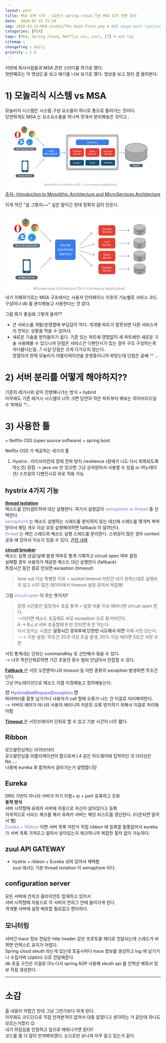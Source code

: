 ```yaml
---
layout: post
title: MSA 공부 시작 - 11번가 spring cloud 기반 MSA 로의 전환 정리
date:  2020-02-22 15:34 
img: 2020-02-22-MSA-study1/The Good Place.png # Add image post (optional)
categories: [MSA]
tags: [MSA, Spring cloud, Netflix oss, zuul, IT] # add tag
sitemap :
changefreq : daily
priority : 1.0
---
```


이번에 회사사람들과 MSA 관련 스터디를 하기로 했다.  
첫번째로는 이 영상[] 을 보고 얘기를 나눠 보기로 했다. 
영상을 보고 정리 겸 올려본다.  


# 1) 모놀리식 시스템 vs MSA
   
  모놀리식 시스템은  시스템 구성 요소들이 하나로 통으로 돌아가는 것이다.  
  당연하게도 MSA 는 요소요소들을 하나씩 쪼개서 분리해놓은 것이고..  
  
![모놀리틱 구조의 예시](/assets/img/2020-02-22-MSA-study1/monolithic.png)  
[출처- Introduction to Monolithic Architecture and MicroServices Architecture](https://medium.com/koderlabs/introduction-to-monolithic-architecture-and-microservices-architecture-b211a5955c63)

  이게 약간 "음 그렇지~~" 싶은 말이긴 한데 정확히 감이 안온다.  

  ![MSA 구조의 예시](/assets/img/2020-02-22-MSA-study1/msa.png)  
  내가 이해하기로는 MSA 구조에서는 사용자 인터페이스 이후의 기능별로  서비스 코드 구성이나 db 를 분리해놓고 사용한다는 것 같다.  

  그럼 뭐가 좋길래 그렇게 쓸까??  
  +  큰  서비스를 개발/운영할때 부담감이 적다.  개개별 파트가 잘못되면 다른 서비스까지 안되는 상황을 막을 수 있어서.   
  +  새로운 기술을 받아들이기 쉽다. 기존 있는 파트에 영향없이 새 파트에만 새로운 기술 사용해볼 수 있으니까
단점은 서비스간 디펜던시가 있는 경우 구조 구성하는게 까다롭다는점...? 사실 단점은 크게 다가오지 않는다.   
장점이야 현재 모놀리식 어플리케이션을 운영중이니까 와닿는데 단점은 글쎄 ^^ ... 


# 2) 서버 분리를 어떻게 해야하지??
  기존의 레거시와 같이 진행해나가는 방식 = hybrid  
  아무래도 기존 레거시 시스템이 너무 크면 당연히 작은 파트부터 해보는 하이브리드일 수 밖에요 ^^...  


# 3) 사용한 툴
= Netflix OSS (open source software)  + spring boot

Netflix OSS 가 제공하는 세가지 툴
1) Hystrix : 라이브러린데 장애 전파 방지 /resilience (장애가 나도 다시 회복되도록 하는것)
장점 -> java vm 만 있으면 그냥 상속받아서 사용할 수 있음
        or  어노테이션/ 스프링의 디펜던시로 바로 적용 가능

## **hystrix 4가지 기능**
   <u>**thread isolation** </u>   
    메소드를 인터셉트하여 대신 실행한다.  여기서 설정값이 <span style="color:#827DE4">semaphore or thread </span>   중 선택한다.   
    <span style="color:#827DE4">semaphore</span>  는 메소드 실행하는 스레드를 분리하지 않는 대신에  스레드를 몇개씩 부여받아서 해당 개수 이상 요청 실행해야하면 fallback 이  일어난다.  
    <span style="color:#827DE4">thread</span> 는  메인 스레드와 메소드 실행 스레드를 분리한다.  스위칭이 많은 경우  context 공유 에 있어서 이슈가 있을 수 있다. [관련 내용](https://www.logicbig.com/tutorials/spring-framework/spring-cloud/hystrix-thread-local-context-propagation.html)  

  <u>**circuit breaker** </u>  
  메소드 실행 성공/실패 발생 여부로 통계 기록하고 circuit open 여부 결정  
  실패할 경우 사용자가 제공한 메소드 대신 실행한다 (fallback)  
  특정시간 동안 종료 안되면 exception (timeout)  
  > time out 기능 특별한 이유 = socket timeout 이런건 내가 원하는대로 실행되지 않고 너무 많은  레이어에서 timeout 설정 얽혀서 복잡해!  

  그럼  <span style="color:#827DE4">circuit open</span> 이 무슨 뜻이지?  
> 일정 시간동안 일정개수 호출 통계 > 일정 비율 이상 에러나면  circuit open 한다.   
  ->이러면 메소드 호출해도 바로 exception 으로 튕겨버린다.  
    A -> B,c,d 서버 호출할때 B 만 안되면 B 만 막는다.  
  다시 닫히는 시점은  **일정시간 경과후에 단한번 시도해서 되면** 이때 서킷 닫는다.  
---> 기본 설정: 10초간 20개 이상 호출 발생, 50% 이상 에러면 5초간 서킷 오픈   

  서킷 통계내는  단위는 commandKey 로 선언해서 묶을 수 있다.   
  -> 너무 작은단위로하면 기간 초동안 횟수 범위 안넘어서 안잡힐 수 있다.  

<u> **Fallback** </u> 은 서킷 오픈뿐아니라 timeout 등 어떤 종류의  exception 발생하면 무조건 난다.   
그냥 어노테이션으로  메소드 이름 지정해놓고 정의해놓는다.     

 😈<span style="color:#827DE4"> **HystrixBadRequestException**</span>   😈   
파라미터를 잘못 넘기거나 사용자가 call 할때 오류가 나는 건 이걸로 처리해야한다.   
-> 서버의 에러가 아니라 사용자 에러니까 카운트 오류 방지하기 위해서 이걸로 처리해야함  

<u> **Timeout** </u> 은 서킷브레이커 단위로 할 수 있고 기본 시간이 너무 짧다. 


## Ribbon 
 로드발란싱하는 라이브러리  
 로드발란싱을 어플리케이션이 함으로써 L4 같은 하드웨어에 집착하던 것 더이상은 No.....  
 나중에 eureka 와 합쳐져서 굴러가는거 설명합니당  

## Eureka
 DNS 기반이 아니라 서버가 자기 이름+ ip + port 등록하고 조회  
 **동작 방식**  
 서버 시작할때 유레카 서버에 자동으로 자신이 살아있다고 등록  
 지속적으로 서비스 체크를 해서 유레카 서버는 해당 리스트를 갱신한다.  (다운되면 알아서 뺌)  
 <span style="color:#827DE4"> Eureka + Ribbon </span> 이면 서버 목록 이런거 직접 ribbon 에 등록할 필욯없어서 eureka 가 서버 목록 가져오고  알아서 살아있는지 체크하니까 복잡한 절차 없이 가능하다.   


## zuul API GATEWAY 
 + hystrix + ribbon + Eureka 섞여 있어서  채택함   
zuul 에서는 기본 thread isolation 이 semaphore 이다.  

## configuration server 
모든 서버에 컨피크 클라이언트  탑재하고 있어서   
서버 시작할때 자동으로  각 서버의 컨피그 안에 들어가게 된다.  
개개별 서버에 설정 배포할 필요없고 편리하다.   

## 모니터링  

서버간 trace 정보 전달은 http header 같은  프로토콜 헤더로 전달되는데 스레드가 바뀌면 컨텍스트 유지가 어렵다.  
Spring cloud sleuth 라는게 있는데 호출시마다 trace 정보를 생성하고  log 에 남기거나 수집서버 (zipkin) 으로 전달해준다.    
db 호출 구간은 이걸로 아노디서 spring AOP 사용해 sleuth api 를 인젝션 해줘서 정보 직접 생성한다.  

***

# 소감

흠 내용이 어렵긴 한데 그냥 그런가보다 하게 된다.  
아무래도 코드단으로 직접 만져본적이 없어서 대충 알겠다고 생각하는 거 같은데 하나도 모르는거겠지 😉  
내가 허접임을 인정하고 앞으로 배워나가면 된다!!  
코드를 좀 더 많이 만져봐야겠다.  눈으로만 보니까 자꾸 알고 있는거 같다.  




